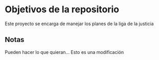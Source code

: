 # Objetivos de la repositorio

Este proyecto se encarga de manejar los planes de la liga de la justicia


## Notas
Pueden hacer lo que quieran... Esto es una modificación
